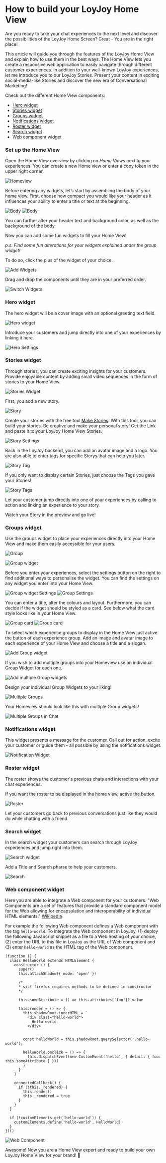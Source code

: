 # How to build your LoyJoy Home View

Are you ready to take your chat experiences to the next level and discover the possibilities of the LoyJoy Home Screen? Great - You are in the right place!

This article will guide you through the features of the LoyJoy Home View and explain how to use them in the best ways. The Home View lets you create a responsive web application to easily navigate through different customer experiences. In addition to your well-known LoyJoy experiences, let me introduce you to our LoyJoy Stories. Present your content in exciting social-media-like Stories and discover the new era of Conversational Marketing!


Check out the different Home View components:

- [Hero widget](#hero-widget)
- [Stories widget](#stories-widget)
- [Groups widget](#groups-widget)
- [Notifications widget](#notifications-widget)
- [Roster widget](#roster-widget)
- [Search widget](#search-widget)
- [Web component widget](#web-component-widget)


### Set up the Home View

Open the Home View overview by clicking on *Home Views* next to your experiences. You can create a new Home view or enter a copy token in the upper right corner. 

![Homeview](Homeviews.png "Homeview")

Before entering any widgets, let’s start by assembling the body of your home view. First, choose how compact you would like your header as it influences your ability to enter a title or text at the beginning. 

![Body](body_one.png "Body")
![Body](body_two.png "Body")

You can further alter your header text and background color, as well as the background of the body. 

Now you can add some fun widgets to fill your Home View!

*p.s. Find some fun alterations for your widgets explained under the group widget!*

To do so, click the plus of the widget of your choice.

![Add Widgets](Add_widget.gif "Add Widgets")

Drag and drop the components until they are in your preferred order.

![Switch Widgets](Switch_widget.gif "Switch Widgets")

### Hero widget

The hero widget will be a cover image with an optional greeting text field.

![Hero widget](Hero_chat.png "Hero widget")

Introduce your customers and jump directly into one of your experiences by linking it here.

![Hero Settings](Hero_widget.png "Hero Settings")

### Stories widget

Through stories, you can create exciting insights for your customers. Provide enjoyable content by adding small video sequences in the form of stories to your Home View.

![Stories Widget](storieswid.png "Stories Widget")

First, you add a new story.

![Story](Story.gif "Story")

Create your stories with the free tool [Make Stories](https://makestories.io/). With this tool, you can build your stories. Be creative and make your personal story! Get the Link and paste it to your LoyJoy Home View Stories.

![Story Settings](Story_settings.png "Story Settings")

Back in the LoyJoy backend, you can add an avatar image and a logo. You are also able to enter tags for specific Storys that can help you later. 

![Story Tag](Tags_story.gif "Story Tag")

If you only want to display certain Stories, just choose the Tags you gave your Stories!

![Story Tags](Story_tags.png "Story Tags")

Let your customer jump directly into one of your experiences by calling to action and linking an experience to your story.

Watch your Story in the preview and go live!

### Groups widget

Use the groups widget to place your experiences directly into your Home View and make them easily accessible for your users. 

![Group](groupswid.png "Group")

![Group widget](Groupone.png "Group widget")

Before you enter your experiences, select the settings button on the right to find additional ways to personalise the widget. You can find the settings on any widget you enter into your Home View. 

![Group widget Settings](Groupsettings.png "Group widget Settings")
![Group Settings](groupset.png "Group Settings")

You can enter a title, alter the colours and layout. Furthermore, you can decide if the widget should be styled as a card. See below what the card style looks like in your Home View. 

![Group card](card_yes.png "Group card")
![Group card](card_no.png "Group card")

To select which experience groups to display in the Home View just active the button of each experience group. Add an image and avatar image to each experience of your Home View and choose a title and a slogan.

![Add Group widget](Add_Group.png "Add Group widget")

If you wish to add multiple groups into your Homeview use an individual Group Widget for each one. 

![Add multiple Group widgets](Group_Widget.png "Add multiple Group widgets")

Design your individual Group Widgets to your liking! 

![Multiple Groups](Grouptwo.png "Multiple Groups")

Your Homeview should look like this with multiple Group widgets!

![Multiple Groups in Chat](Groups.png "Multiple Groups in Chat")

### Notifications widget

This widget presents a message for the customer. Call out for action, excite your customer or guide them - all possible by using the notifications widget.

![Notification Widget](notwid.png "Notification Widget")

### Roster widget

The roster shows the customer's previous chats and interactions with your chat experiences.

If you want the roster to be displayed in the home view, active the button.

![Roster](Roster.gif "Roster")

Let your customers go back to previous conversations just like they would do while chatting with a friend.

### Search widget 

In the search widget your customers can search through LoyJoy experiences and jump right into them.

![Search widget](Search_Chat.png "Search widget")

Add a Title and Search pharse to help your customers. 

![Search](Search_Widget.png "Search")

### Web component widget 

Here you are able to integrate a Web component for your customers. "Web Components are a set of features that provide a standard component model for the Web allowing for encapsulation and interoperability of individual HTML elements." [Wikipedia](https://en.wikipedia.org/wiki/Web_Components)

For example the following Web component defines a Web component with the tag `hello-world`. To integrate the Web component in LoyJoy, (1) deploy the following JavaScript snippet as a file to a Web hosting of your choice, (2) enter the URL to this file in LoyJoy as the URL of Web component and (3) enter `hello-world` as the HTML tag of the Web component.

```
(function () {
  class HelloWorld extends HTMLElement {
    constructor () {
      super()
      this.attachShadow({ mode: 'open' })

      /*
      * sic! firefox requires methods to be defined in constructor
      */

      this.someAttribute = () => this.attributes['foo']?.value

      this.render = () => {
        this.shadowRoot.innerHTML = `
          <div class="hello-world">
            Hello world
          </div>
        

        const helloWorld = this.shadowRoot.querySelector('.hello-world');

        helloWorld.onclick = () => {
          this.dispatchEvent(new CustomEvent('hello', { detail: { foo: this.someAttribute } }))
        }
      }
    }

    connectedCallback() {
      if (!this._rendered) {
        this.render()
        this._rendered = true
      }
    }
  }

  if (!customElements.get('hello-world')) {
    customElements.define('hello-world', HelloWorld)
  }
})()
```

![Web Component](Web_component.png "Web Component")

Awesome! Now you are a Home View expert and ready to build your own LoyJoy Home View for your brand! :tada:
